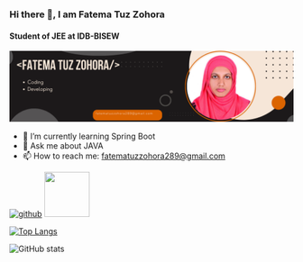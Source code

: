 ### Hi there 👋, I am Fatema Tuz Zohora
#### Student of JEE at IDB-BISEW
![Student of JEE at IDB-BISEW](https://github.com/fatemazohor/fatemazohor/blob/main/github%20banner.png)




- 🌱 I’m currently learning Spring Boot 
- 💬 Ask me about JAVA 
- 📫 How to reach me: fatematuzzohora289@gmail.com 


[<img src='https://cdn.jsdelivr.net/npm/simple-icons@3.0.1/icons/github.svg' alt='github' height='40'>](https://github.com/fatemazohor) 
[<img src="Screenshot/Java.png" width="80" height="80">](/svg/android.svg)

[![Top Langs](https://github-readme-stats.vercel.app/api/top-langs/?username=fatemazohor)](https://github.com/anuraghazra/github-readme-stats)

![GitHub stats](https://github-stats-alpha.vercel.app/api?username=fatemazohor)  

